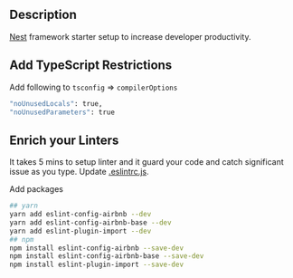 ## Description

[Nest](https://github.com/nestjs/nest) framework starter setup to increase developer productivity.

## Add TypeScript Restrictions

Add following to `tsconfig` => `compilerOptions`

```bash
"noUnusedLocals": true,
"noUnusedParameters": true
```

## Enrich your Linters

It takes 5 mins to setup linter and it guard your code and catch significant issue as you type.
Update [.eslintrc.js](https://github.com/ompandey13/AwesomeNodeJS/blob/master/initial_setups/nest/.eslintrc.js).

Add packages

```bash
## yarn
yarn add eslint-config-airbnb --dev
yarn add eslint-config-airbnb-base --dev
yarn add eslint-plugin-import --dev
## npm
npm install eslint-config-airbnb --save-dev
npm install eslint-config-airbnb-base --save-dev
npm install eslint-plugin-import --save-dev
```
